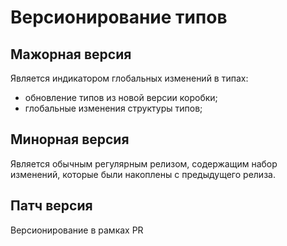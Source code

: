 # Версионирование типов

## Мажорная версия
Является индикатором глобальных изменений в типах:
- обновление типов из новой версии коробки;
- глобальные изменения структуры типов;

## Минорная версия
Является обычным регулярным релизом, содержащим набор изменений, которые были накоплены с предыдущего релиза.

## Патч версия
Версионирование в рамках PR